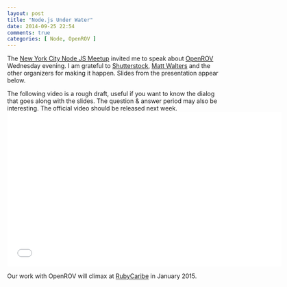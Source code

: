 ```yaml
---
layout: post
title: "Node.js Under Water"
date: 2014-09-25 22:54
comments: true
categories: [ Node, OpenROV ]
---
```

The [New York City Node JS Meetup](http://www.meetup.com/nodejs/events/206159562) invited me to speak about [OpenROV](http://rayhightower.com/blog/2014/06/16/citizen-science-with-openrov/) Wednesday evening. I am grateful to [Shutterstock](http://shutterstock.com), [Matt Walters](https://twitter.com/mateodelnorte) and the other organizers for making it happen. Slides from the presentation appear below.

<center><script async class="speakerdeck-embed" data-id="25d9158026930132408f62c99fab29cb" data-ratio="1.29456384323641" src="//speakerdeck.com/assets/embed.js"></script></center>
<!--more-->
The following video is a rough draft, useful if you want to know the dialog that goes along with the slides. The question & answer period may also be interesting. The official video should be released next week.

<center><iframe width="640" height="360" src="//www.youtube.com/embed/rpvWg77EvrM?rel=0" frameborder="0" allowfullscreen></iframe></center>

Our work with OpenROV will climax at [RubyCaribe](http://rubycaribe.com) in January 2015. 


